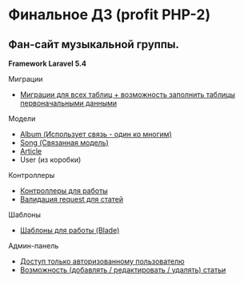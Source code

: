 # Финальное ДЗ (profit PHP-2)
## Фан-сайт музыкальной группы.
**Framework Laravel 5.4**

Миграции
* [Миграции для всех таблиц + возможность заполнить таблицы первоначальными данными](https://github.com/skiphog/kino/tree/master/database/migrations)

Модели
* [Album (Использует связь - один ко многим)](https://github.com/skiphog/kino/blob/master/app/Album.php)
* [Song (Связанная модель)](https://github.com/skiphog/kino/blob/master/app/Song.php)
* [Article](https://github.com/skiphog/kino/blob/master/app/Article.php)
* User (из коробки)

Контроллеры
* [Контроллеры для работы](https://github.com/skiphog/kino/tree/master/app/Http/Controllers)
* [Валидация request для статей](https://github.com/skiphog/kino/blob/master/app/Http/Requests/ArticleRequest.php)

Шаблоны
* [Шаблоны для работы (Blade)](https://github.com/skiphog/kino/tree/master/resources/views)

Админ-панель
* [Доступ только авторизованному пользователю](https://github.com/skiphog/kino/blob/master/app/Http/Controllers/Admin/Admin.php#L16)
* [Возможность (добавлять / редактировать / удалять) статьи](https://github.com/skiphog/kino/blob/master/app/Http/Controllers/Admin/ArticleController.php)